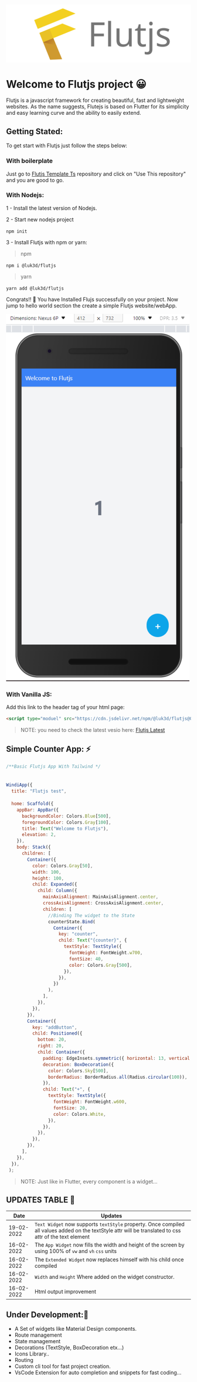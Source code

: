 ![Flutjs Logo](./Logo.svg)

# Welcome to Flutjs project 😀

Flutjs is a javascript framework for creating beautiful, fast and lightweight websites.
As the name suggests, Flutejs is based on Flutter for its simplicity and easy learning curve and the ability to easily extend.

## Getting Stated:

To get start with Flutjs just follow the steps below:

### With boilerplate

Just go to [Flutjs Template Ts](https://github.com/LUK3D/flutjs-template-ts) repository and click on "Use This repository" and you are good to go.


### With Nodejs:

1 - Install the latest version of Nodejs.

2 - Start new nodejs project

  `npm init`

3 - Install Flutjs with npm or yarn:

>npm

`npm i @luk3d/flutjs`
>yarn

`yarn add @luk3d/flutjs`

Congrats!! 🎉 You have Installed Flujs successfully on your project. Now jump to hello world section the create a simple Flutjs website/webApp.


<img src="./docs/screenshots/flutjsCounterApp.png" width="500px">




### With Vanilla JS:


Add this link to the header tag of your html page:
```html
<script type="moduel" src="https://cdn.jsdelivr.net/npm/@luk3d/flutjs@0.2.0/dist/flutjs.min.js"></script>
```
>NOTE: you need to check the latest vesio here:
[Flutjs Latest](https://www.jsdelivr.com/package/npm/@luk3d/flutjs?path=dist)


## Simple Counter App: ⚡

```js
/**Basic Flutjs App With Tailwind */


WindiApp({
  title: "Flutjs test",

  home: Scaffold({
    appBar: AppBar({
      backgroundColor: Colors.Blue[500],
      foregroundColor: Colors.Gray[100],
      title: Text("Welcome to Flutjs"),
      elevation: 2,
    }),
    body: Stack({
      children: [
        Container({
          color: Colors.Gray[50],
          width: 100,
          height: 100,
          child: Expanded({
            child: Column({
              mainAxisAlignment: MainAxisAlignment.center,
              crossAxisAlignment: CrossAxisAlignment.center,
              children: [
                //Binding The widget to the State
                counterState.Bind(
                  Container({
                    key: "counter",
                    child: Text("{counter}", {
                      textStyle: TextStyle({
                        fontWeight: FontWeight.w700,
                        fontSize: 40,
                        color: Colors.Gray[500],
                      }),
                    }),
                  })
                ),
              ],
            }),
          }),
        }),
        Container({
          key: "addButton",
          child: Positioned({
            bottom: 20,
            right: 20,
            child: Container({
              padding: EdgeInsets.symmetric({ horizontal: 13, vertical: 20 }),
              decoration: BoxDecoration({
                color: Colors.Sky[500],
                borderRadius: BorderRadius.all(Radius.circular(100)),
              }),
              child: Text("+", {
                textStyle: TextStyle({
                  fontWeight: FontWeight.w600,
                  fontSize: 20,
                  color: Colors.White,
                }),
              }),
            }),
          }),
        }),
      ],
    }),
  }),
 );

```

> NOTE: Just like in Flutter, every component is a widget...



## UPDATES TABLE 🚀

Date | Updates|
-|-|
 19-02-2022| `Text Widget` now supports `textStyle` property. Once compiled all values added on the textStyle attr will be translated to css attr of the text element |
 16-02-2022| The `App Widget` now fills the width and height of the screen by using 100% of `vw` and `vh` `css` units |
 16-02-2022| The `Extended Widget` now replaces himself with his child once compiled |
 16-02-2022| `Width` and `Height`  Where added on the widget constructor. |
 16-02-2022| Html output improvement |

  

## Under Development:🚧

- A Set of widgets like Material Design components.
- Route management
- State management
- Decorations (TextStyle, BoxDecoration etx...)
- Icons Library..
- Routing
- Custom cli tool for fast project creation.
- VsCode Extension for auto completion and snippets for fast coding...
